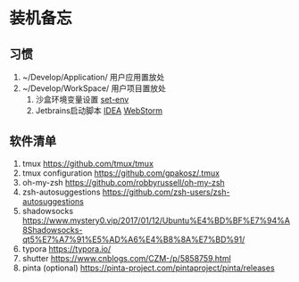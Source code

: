 # 装机备忘

## 习惯

1. ~/Develop/Application/ 用户应用置放处
2. ~/Develop/WorkSpace/ 用户项目置放处
   1. 沙盒环境变量设置 [set-env](./scripts/set-env.sh)
   2. Jetbrains启动脚本 [IDEA](./scripts/idea.sh) [WebStorm](./scripts/webstorm.sh)

## 软件清单

1. tmux https://github.com/tmux/tmux
2. tmux configuration  https://github.com/gpakosz/.tmux
3. oh-my-zsh https://github.com/robbyrussell/oh-my-zsh
4. zsh-autosuggestions https://github.com/zsh-users/zsh-autosuggestions
5. shadowsocks https://www.mystery0.vip/2017/01/12/Ubuntu%E4%BD%BF%E7%94%A8Shadowsocks-qt5%E7%A7%91%E5%AD%A6%E4%B8%8A%E7%BD%91/
6. typora https://typora.io/
7. shutter https://www.cnblogs.com/CZM-/p/5858759.html
8. pinta (optional) https://pinta-project.com/pintaproject/pinta/releases

